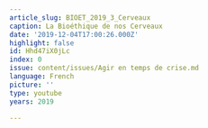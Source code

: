 ```yaml
---
article_slug: BIOET_2019_3_Cerveaux
caption: La Bioéthique de nos Cerveaux
date: '2019-12-04T17:00:26.000Z'
highlight: false
id: Hhd47iX0jLc
index: 0
issue: content/issues/Agir en temps de crise.md
language: French
picture: ''
type: youtube
years: 2019

---
```

